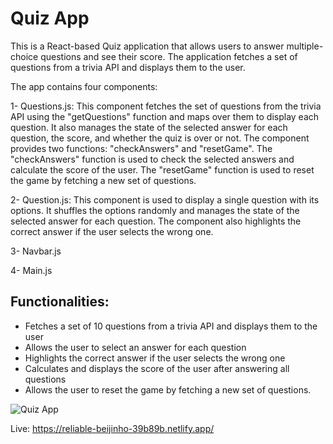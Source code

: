 # Quiz App

This is a React-based Quiz application that allows users to answer multiple-choice questions and see their score. The application fetches a set of questions from a trivia API and displays them to the user.

The app contains four components:

1- Questions.js: This component fetches the set of questions from the trivia API using the "getQuestions" function and maps over them to display each question. It also manages the state of the selected answer for each question, the score, and whether the quiz is over or not. The component provides two functions: "checkAnswers" and "resetGame". The "checkAnswers" function is used to check the selected answers and calculate the score of the user. The "resetGame" function is used to reset the game by fetching a new set of questions.

2- Question.js: This component is used to display a single question with its options. It shuffles the options randomly and manages the state of the selected answer for each question. The component also highlights the correct answer if the user selects the wrong one.

3- Navbar.js

4- Main.js

## Functionalities:

* Fetches a set of 10 questions from a trivia API and displays them to the user
* Allows the user to select an answer for each question
* Highlights the correct answer if the user selects the wrong one
* Calculates and displays the score of the user after answering all questions
* Allows the user to reset the game by fetching a new set of questions.

![Quiz App](https://user-images.githubusercontent.com/71367001/225212177-f9688a97-58ec-4b50-9a64-fff1bbc72e17.gif)

Live: https://reliable-beijinho-39b89b.netlify.app/
